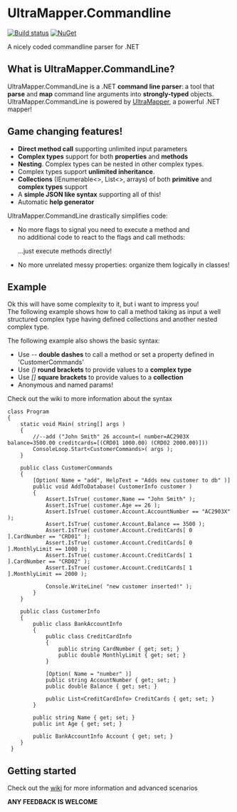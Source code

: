 # UltraMapper.Commandline
[![Build status](https://ci.appveyor.com/api/projects/status/github/maurosampietro/UltraMapper.Commandline?svg=true)](https://ci.appveyor.com/project/maurosampietro/ultramapper.Commandline/branch/master)
[![NuGet](http://img.shields.io/nuget/v/UltraMapper.svg)](https://www.nuget.org/packages/UltraMapper.Commandline/)

A nicely coded commandline parser for .NET 



What is UltraMapper.CommandLine?
--------------------------------

UltraMapper.CommandLine is a .NET <b>command line parser</b>: a tool that <b>parse</b> and <b>map</b> command line arguments into <b>strongly-typed</b> objects.    
UltraMapper.CommandLine is powered by [UltraMapper](https://github.com/maurosampietro/UltraMapper), a powerful .NET mapper!

Game changing features!
--------------------------------

- <b>Direct method call</b> supporting unlimited input parameters
- <b>Complex types</b> support for both <b>properties</b> and <b>methods</b>
- <b>Nesting</b>. Complex types can be nested in other complex types.
- Complex types support <b>unlimited inheritance</b>.
- <b>Collections</b> (IEnumerable<>, List<>, arrays) of both <b>primitive</b> and <b>complex types</b> support
- A <b>simple JSON like syntax</b> supporting all of this!
- Automatic <b>help generator</b>

UltraMapper.CommandLine drastically simplifies code: 
    
- No more flags to signal you need to execute a method and     
  no additional code to react to the flags and call methods:

  ...just execute methods directly!

- No more unrelated messy properties: organize them logically in classes!


Example
--------------------------------

Ok this will have some complexity to it, but i want to impress you!       
The following example shows how to call a method taking as input a well structured complex type having defined collections and another nested complex type.
    
The following example also shows the basic syntax:    
 - Use _--_ <b>double dashes</b> to call a method or set a property defined in 'CustomerCommands'    
 - Use _()_ <b>round brackets</b> to provide values to a <b>complex type</b>    
 - Use _[]_ <b>square brackets</b> to provide values to a <b>collection</b>    
 - Anonymous and named params!        
    
Check out the wiki to more information about the syntax

    class Program
    {
        static void Main( string[] args )
        {
            //--add ("John Smith" 26 account=( number=AC2903X balance=3500.00 creditcards=[(CRD01 1000.00) (CRD02 2000.00)]))
            ConsoleLoop.Start<CustomerCommands>( args );
        }

        public class CustomerCommands
        {
            [Option( Name = "add", HelpText = "Adds new customer to db" )]
            public void AddToDatabase( CustomerInfo customer )
            {
                Assert.IsTrue( customer.Name == "John Smith" );
                Assert.IsTrue( customer.Age == 26 );
                Assert.IsTrue( customer.Account.AccountNumber == "AC2903X" );
                Assert.IsTrue( customer.Account.Balance == 3500 );
                Assert.IsTrue( customer.Account.CreditCards[ 0 ].CardNumber == "CRD01" );
                Assert.IsTrue( customer.Account.CreditCards[ 0 ].MonthlyLimit == 1000 );
                Assert.IsTrue( customer.Account.CreditCards[ 1 ].CardNumber == "CRD02" );
                Assert.IsTrue( customer.Account.CreditCards[ 1 ].MonthlyLimit == 2000 );

                Console.WriteLine( "new customer inserted!" );
            }
        }

        public class CustomerInfo
        {
            public class BankAccountInfo
            {
                public class CreditCardInfo
                {
                    public string CardNumber { get; set; }
                    public double MonthlyLimit { get; set; }
                }

                [Option( Name = "number" )]
                public string AccountNumber { get; set; }
                public double Balance { get; set; }

                public List<CreditCardInfo> CreditCards { get; set; }
            }

            public string Name { get; set; }
            public int Age { get; set; }

            public BankAccountInfo Account { get; set; }
        }
     }

Getting started
--------------------------------

Check out the [wiki](https://github.com/maurosampietro/UltraMapper.CommandLine/wiki) for more information and advanced scenarios
    
    
    
    
    
**ANY FEEDBACK IS WELCOME**
